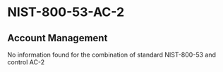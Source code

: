 # NIST-800-53-AC-2
## Account Management

No information found for the combination of standard NIST-800-53 and control AC-2
